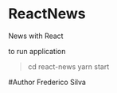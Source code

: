 # ReactNews
News with React

to run application

 > cd react-news
 > yarn start
 
#Author
Frederico Silva
